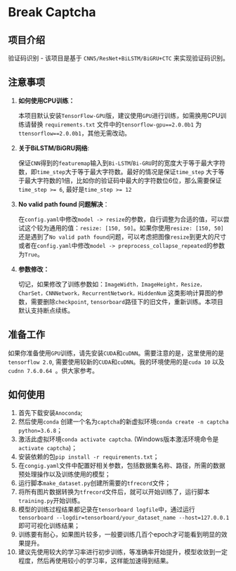 # Break Captcha

## 项目介绍
验证码识别 - 该项目是基于 `CNN5/ResNet+BiLSTM/BiGRU+CTC` 来实现验证码识别。

## 注意事项

1. **如何使用CPU训练：**

	本项目默认安装`TensorFlow-GPU`版，建议使用`GPU`进行训练，如需换用CPU训练请替换 `requirements.txt` 文件中的`tensorflow-gpu==2.0.0b1` 为`ttensorflow==2.0.0b1`，其他无需改动。

2. **关于BiLSTM/BiGRU网络**:

	保证`CNN`得到的`featuremap`输入到`Bi-LSTM`/`Bi-GRU`时的宽度大于等于最大字符数，即`time_step`大于等于最大字符数。最好的情况是保证`time_step` 大于等于最大字符数的1倍，比如你的验证码中最大的字符数位6位，那么需要保证`time_step >= 6`, 最好是`time_step >= 12`

3. **No valid path found 问题解决**：

	在`config.yaml`中修改`model -> resize`的参数，自行调整为合适的值，可以尝试这个较为通用的值：`resize: [150, 50]`。如果你使用`resize: [150, 50]`还是遇到了`No valid path found`问题，可以考虑把图像`resize`到更大的尺寸或者在`config.yaml`中修改`model -> preprocess_collapse_repeated`的参数为`True`。

4. **参数修改：**

	切记，如果修改了训练参数如：`ImageWidth，ImageHeight，Resize，CharSet，CNNNetwork，RecurrentNetwork，HiddenNum` 这类影响计算图的参数，需要删除`checkpoint`, `tensorboard`路径下的旧文件，重新训练。本项目默认支持断点续练。

## 准备工作
如果你准备使用`GPU`训练，请先安装`CUDA`和`cuDNN`。需要注意的是，这里使用的是`tensorflow 2.0`, 需要使用较新的`CUDA`和`cuDNN`。我的环境使用的是`cuda 10` 以及`cudnn 7.6.0.64 `。供大家参考。

## 如何使用
1.	首先下载安装`Anoconda`;
2.	然后使用`conda` 创建一个名为`captcha`的新虚拟环境`conda create -n captcha python=3.6.8`；
3.	激活此虚拟环境`conda activate captcha`. (Windows版本激活环境命令是`activate captcha`)；
4.	安装依赖的包`pip install -r requirements.txt`；
5.	在`congig.yaml`文件中配置好相关参数，包括数据集名称、路径，所需的数据预处理操作以及训练使用的模型；
6.	运行脚本`make_dataset.py`创建所需要的`tfrecord`文件；
7.	将所有图片数据转换为`tfrecord`文件后，就可以开始训练了，运行脚本`training.py`开始训练。
8.	模型的训练过程结果都记录在`tensorboard logfile`中，通过运行`tensorboard --logdir=tensorboard/your_dataset_name --host=127.0.0.1`即可可视化训练结果；
9.  训练要有耐心，如果图片较多，一般要训练几百个epoch才可能看到明显的效果提升。
10. 建议先使用较大的学习率进行初步训练，等准确率开始提升，模型收敛到一定程度，然后再使用较小的学习率，这样能加速得到结果。
